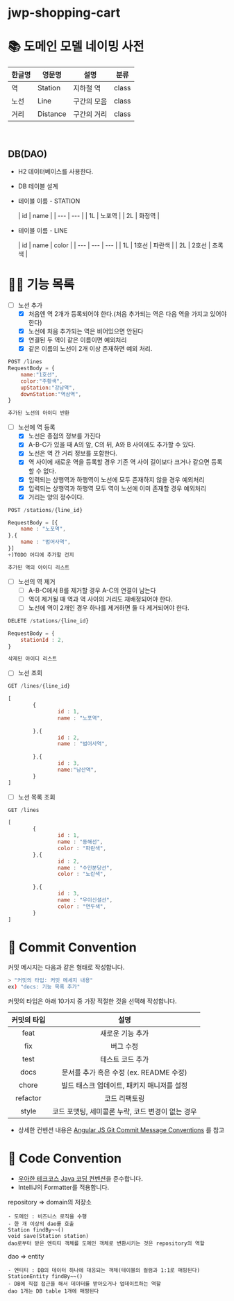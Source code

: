 # jwp-shopping-cart

# 📚 도메인 모델 네이밍 사전

| 한글명 | 영문명      | 설명     | 분류    |
|-----|----------|--------|-------|
| 역   | Station  | 지하철 역  | class |
| 노선  | Line     | 구간의 모음 | class |
| 거리  | Distance | 구간의 거리 | class |

<br>

## DB(DAO)

- H2 데이터베이스를 사용한다.
- DB 테이블 설계
- 테이블 이름 - STATION

  | id | name |
              | --- | --- |
  | 1L | 노포역 |
  | 2L | 화정역 |

- 테이블 이름 - LINE

  | id | name | color |
              | --- | --- | --- |
  | 1L | 1호선 | 파란색 |
  | 2L | 2호선 | 초록색 |

# 👨‍🍳 기능 목록

- [ ]  노선 추가
    - [x] 처음엔 역 2개가 등록되어야 한다.(처음 추가되는 역은 다음 역을 가지고 있어야 한다)
    - [x] 노선에 처음 추가되는 역은 비어있으면 안된다
    - [x] 연결된 두 역이 같은 이름이면 예외처리
    - [x] 같은 이름의 노선이 2개 이상 존재하면 예외 처리.

  ```jsx
  POST /lines
  RequestBody = {
      name:"1호선",
      color:"주황색",
      upStation:"강남역",
      downStation:"역삼역",
  }
  ```

  ```jsx
  추가된 노선의 아이디 반환
  ```

- [ ]  노선에 역 등록
    - [x] 노선은 종점의 정보를 가진다
    - [x]  A-B-C가 있을 때 A의 앞, C의 뒤, A와 B 사이에도 추가할 수 있다.
    - [x]  노선은 역 간 거리 정보를 포함한다.
    - [x]  역 사이에 새로운 역을 등록할 경우 기존 역 사이 길이보다 크거나 같으면 등록할 수 없다.
    - [x] 입력되는 상행역과 하행역이 노선에 모두 존재하지 않을 경우 예외처리
    - [x] 입력되는 상행역과 하행역 모두 역이 노선에 이미 존재할 경우 예외처리
    - [x]  거리는 양의 정수이다.

  ```jsx
  POST /stations/{line_id}
  
  RequestBody = [{
      name : "노포역",
  },{
      name : "범어사역",
  }]
  +)TODO 어디에 추가할 건지 
  ```

  ```jsx
  추가된 역의 아이디 리스트
  ```

- [ ]  노선의 역 제거
    - [ ]  A-B-C에서 B를 제거할 경우 A-C의 연결이 남는다
    - [ ]  역이 제거될 때 역과 역 사이의 거리도 재배정되어야 한다.
    - [ ]  노선에 역이 2개인 경우 하나를 제거하면 둘 다 제거되어야 한다.

  ```jsx
  DELETE /stations/{line_id}
  
  RequestBody = {
      stationId : 2,
  }
  ```

  ```jsx
  삭제된 아이디 리스트
  ```

- [ ]  노선 조회

  ```jsx
  GET /lines/{line_id}
  ```

  ```jsx
  [
          {
                  id : 1,
                  name : "노포역",
                  
          },{
                  id : 2,
                  name : "범어사역",
                  
          },{
                  id : 3,
                  name:"남산역",
          }
  ]
  ```

- [ ]  노선 목록 조회

  ```jsx
  GET /lines
  ```

  ```jsx
  [
          {
                  id : 1,
                  name : "동해선",
                  color : "파란색",
          },{
                  id : 2,
                  name : "수인분당선",
                  color : "노란색",
                  
          },{
                  id : 3,
                  name : "우이신설선",
                  color : "연두색",
          }
  ]
  ```

# 📌 Commit Convention

커밋 메시지는 다음과 같은 형태로 작성합니다.

```Bash
> "커밋의 타입: 커밋 메세지 내용"
ex) "docs: 기능 목록 추가"
``` 

커밋의 타입은 아래 10가지 중 가장 적절한 것을 선택해 작성합니다.

|  커밋의 타입  |              설명               |
|:--------:|:-----------------------------:|
|   feat   |           새로운 기능 추가           |
|   fix    |             버그 수정             |
|   test   |           테스트 코드 추가           |
|   docs   | 문서를 추가 혹은 수정 (ex. README 수정)  |
|  chore   |   빌드 태스크 업데이트, 패키지 매니저를 설정    |
| refactor |            코드 리팩토링            |
|  style   | 코드 포맷팅, 세미콜론 누락, 코드 변경이 없는 경우 |

- 상세한 컨벤션
  내용은 [Angular JS Git Commit Message Conventions](https://gist.github.com/stephenparish/9941e89d80e2bc58a153)
  를 참고

# 📌 Code Convention

- [우아한 테크코스 Java 코딩 컨벤션](https://github.com/woowacourse/woowacourse-docs/tree/main/styleguide/java)을
  준수합니다.
- IntelliJ의 Formatter를 적용합니다.

repository => domain의 저장소

    - 도메인 : 비즈니스 로직을 수행
    - 한 개 이상의 dao를 호출
    Station findBy~~()
    void save(Station station)
    dao로부터 받은 엔티티 객체를 도메인 객체로 변환시키는 것은 repository의 역할

dao => entity

    - 엔티티 : DB의 데이터 하나에 대응되는 객체(테이블의 컬럼과 1:1로 매핑된다)
    StationEntity findBy~~()
    - DB에 직접 접근을 해서 데이터를 받아오거나 업데이트하는 역할
    dao 1개는 DB table 1개에 매핑된다





